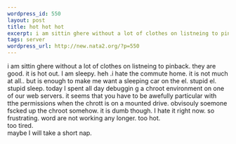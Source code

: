 ```yaml
--- 
wordpress_id: 550
layout: post
title: hot hot hot
excerpt: i am sittin ghere without a lot of clothes on listneing to pinback. they are good. it is hot out. I am sleepy. heh .i hate the commute home. it is not much at all.. but is enough to make me want a sleeping car on the el. stupid el. stupid sleep. today I spent all day debuggin g a chroot environment on one of our web servers. it seems that you have to be awefully particular with tthe permissions w...
tags: server
wordpress_url: http://new.nata2.org/?p=550
---
```

i am sittin ghere without a lot of clothes on listneing to pinback. they are good. it is hot out. I am sleepy. heh .i hate the commute home. it is not much at all.. but is enough to make me want a sleeping car on the el. stupid el. stupid sleep. today I spent all day debuggin g a chroot environment on one of our web servers. it seems that you have to be awefully particular with tthe permissions when the chrott is on a mounted drive. obvisouly soemone fscked up the chroot somehow. it is dumb though. I hate it right now. so frustrating. word are not working any longer. too hot. 
<br/>too tired.<br/>maybe I will take a short nap. 
